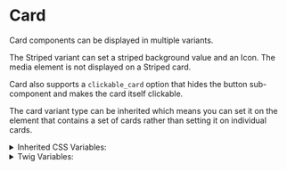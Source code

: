 <!-- This is the general documentation layout. Add or remove any sections as needed, but try to stay consistent across components. -->
# Card

Card components can be displayed in multiple variants.

The Striped variant can set a striped background value and an Icon. The media element is not displayed on a Striped card.

Card also supports a `clickable_card` option that hides the button sub-component and makes the card itself clickable.

The card variant type can be inherited which means you can set it on the element that contains a set of cards rather than setting it on individual cards.


<details>
  <summary>Inherited CSS Variables:</summary>
  - `--color`: The text color.
  - `--border-color`: The border color. Defaults to `--color-accent-warm-light-xxxx`.
  - `--heading-color`: The heading color.
  - `--button-border`: The button border color.
  - `--button-bg`: The button background color.
  - `--button-fg`: The button foreground color.
  - `--frame-h`: The horizontal frame aspect size.
  - `--frame-v`: The vertical frame aspect size.
</details>

<details>
  <summary>Twig Variables:</summary>
  ```
  variant: "default",
  clickable_card: false,
  background: null,
  aspect: [16, 9],
  media: [markup],
  icon_data: {
    icon: "speaker",
    color: false,
  },
  heading: "Heading For A Card",
  text: [markup],
  button_data: {
    label: "Button",
    href: "#",
    variant: "primary",
  },
  ```
</details>
